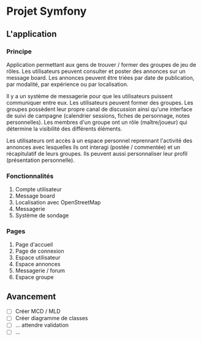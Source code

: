 # Projet Symfony

## L'application

### Principe

Application permettant aux gens de trouver / former des groupes de jeu de rôles. Les utilisateurs peuvent consulter et poster des annonces sur un message board. Les annonces peuvent être triées par date de publication, par modalité, par expérience ou par localisation.

Il y a un système de messagerie pour que les utilisateurs puissent communiquer entre eux. Les utilisateurs peuvent former des groupes. Les groupes possèdent leur propre canal de discussion ainsi qu'une interface de suivi de campagne (calendrier sessions, fiches de personnage, notes personnelles). Les membres d'un groupe ont un rôle (maître/joueur) qui détermine la visibilité des différents éléments.

Les utilisateurs ont accès à un espace personnel reprennant l'activité des annonces avec lesquelles ils ont interagi (postée / commentée) et un récapitulatif de leurs groupes. Ils peuvent aussi personnaliser leur profil (présentation personnelle).

### Fonctionnalités

1. Compte utilisateur
2. Message board
3. Localisation avec OpenStreetMap
4. Messagerie
5. Système de sondage

### Pages
1. Page d'accueil
2. Page de connexion
4. Espace utilisateur
3. Espace annonces
5. Messagerie / forum
6. Espace groupe

## Avancement

- [ ] Créer MCD / MLD
- [ ] Créer diagramme de classes
- [ ] ... attendre validation
- [ ] ...